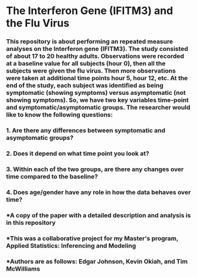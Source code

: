 # The Interferon Gene (IFITM3) and the Flu Virus
### This repository is about performing an repeated measure analyses on the Interferon gene (IFITM3). The study consisted of about 17 to 20 healthy adults. Observations were recorded at a baseline value for all subjects (hour 0), then all the subjects were given the flu virus.  Then more observations were taken at additional time points hour 5, hour 12, etc.  At the end of the study, each subject was identified as being symptomatic (showing symptoms) versus asymptomatic (not showing symptoms).  So, we have two key variables time-point and symptomatic/asymptomatic groups.  The researcher would like to know the following questions:

### 1.	Are there any differences between symptomatic and asymptomatic groups?   
### 2.	Does it depend on what time point you look at?  
### 3.	Within each of the two groups, are there any changes over time compared to the baseline?  
### 4.	Does age/gender have any role in how the data behaves over time?

### *A copy of the paper with a detailed description and analysis is in this repository
### *This was a collaborative project for my Master's program, Applied Statistics: Inferencing and Modeling
### *Authors are as follows: Edgar Johnson, Kevin Okiah, and Tim McWilliams
